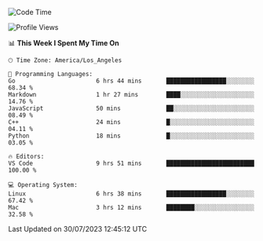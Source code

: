 <!--START_SECTION:waka-->
![Code Time](http://img.shields.io/badge/Code%20Time-496%20hrs%2042%20mins-blue)

![Profile Views](http://img.shields.io/badge/Profile%20Views-0-blue)

📊 **This Week I Spent My Time On** 

```text
🕑︎ Time Zone: America/Los_Angeles

💬 Programming Languages: 
Go                       6 hrs 44 mins       █████████████████░░░░░░░░   68.34 % 
Markdown                 1 hr 27 mins        ████░░░░░░░░░░░░░░░░░░░░░   14.76 % 
JavaScript               50 mins             ██░░░░░░░░░░░░░░░░░░░░░░░   08.49 % 
C++                      24 mins             █░░░░░░░░░░░░░░░░░░░░░░░░   04.11 % 
Python                   18 mins             █░░░░░░░░░░░░░░░░░░░░░░░░   03.05 % 

🔥 Editors: 
VS Code                  9 hrs 51 mins       █████████████████████████   100.00 % 

💻 Operating System: 
Linux                    6 hrs 38 mins       █████████████████░░░░░░░░   67.42 % 
Mac                      3 hrs 12 mins       ████████░░░░░░░░░░░░░░░░░   32.58 % 
```


 Last Updated on 30/07/2023 12:45:12 UTC
<!--END_SECTION:waka-->
